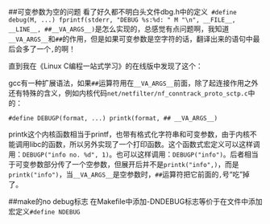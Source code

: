 ##可变参数为空的问题
看了好久都不明白头文件dbg.h中的定义` #define debug(M, ...) fprintf(stderr, "DEBUG %s:%d: " M "\n", __FILE__, __LINE__, ##__VA_ARGS__)`是怎么实现的，总感觉有点问题啊，我知道`__VA_ARGS__`和`##`的作用，但是如果可变参数是空字符的话，翻译出来的语句中最后会多了一个`,`的啊！

直到我在《Linux C编程一站式学习》的在线版中发现了这个：    

gcc有一种扩展语法，如果`##`运算符用在`__VA_ARGS__`前面，除了起连接作用之外还有特殊的含义，例如内核代码`net/netfilter/nf_conntrack_proto_sctp.c`中的：

`#define DEBUGP(format, ...) printk(format, ## __VA_ARGS__)`

printk这个内核函数相当于printf，也带有格式化字符串和可变参数，由于内核不能调用libc的函数，所以另外实现了一个打印函数。这个函数式宏定义可以这样调用：`DEBUGP("info no. %d", 1)`。也可以这样调用：`DEBUGP("info")`。后者相当于可变参数部分传了一个空参数，但展开后并不是`printk("info",)`，而是`printk("info")`，当`__VA_ARGS__`是空参数时，`##`运算符把它前面的`,`号“吃”掉了。

##make的no debug标志
在Makefile中添加-DNDEBUG标志等价于在文件中添加宏定义`#define NDEBUG`
